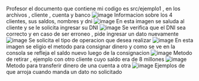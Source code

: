 Profesor el documento que contiene mi codigo es src/ejemplo1 , en los archivos , cliente , cuenta y banco
![image](https://github.com/user-attachments/assets/4db29726-6f19-4ad6-80d7-0395f21d9e7e)
Informacion sobre los 4 clientes, sus saldos, nombres y dni
![image](https://github.com/user-attachments/assets/0db74ab6-9388-440a-b332-238dd62134e4)
En esta imagen se saluda al cliente y se le solicita ingresar su DNI
![image](https://github.com/user-attachments/assets/bae34425-1e68-4f9a-80ff-db168870e982)
Se verifica que el DNI sea correcto y en caso de ser erroneo , pide ingresar un dato nuevamente
![image](https://github.com/user-attachments/assets/01531b10-18b0-46bb-9ca3-5f35961874be)
Se solicita el tipo de operacion que desea realizar
![image](https://github.com/user-attachments/assets/7bf893dc-4036-4f4a-a546-dc5d0c46f539)
En esta imagen se eligio el metodo para consignar dinero y como se ve en la consola se refleja el saldo nuevo luego de la consignacion 
![image](https://github.com/user-attachments/assets/f5f3eeb5-1b47-4ba2-8c5d-e850875eb602)
Metodo de retirar , ejemplo con otro cliente cuyo saldo era de 8 millones
![image](https://github.com/user-attachments/assets/32a40121-25bc-49b8-9ff1-249b24a399a8)
Metodo para transferir dinero de una cuenta a otra 
![image](https://github.com/user-attachments/assets/4cd1f445-e194-4e0e-97f2-c7ba2e99e7b9)
Ejemplos de que arroja cuando manda un dato no solicitado










